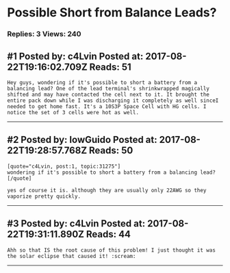 # Possible Short from Balance Leads?

### Replies: 3 Views: 240

## \#1 Posted by: c4Lvin Posted at: 2017-08-22T19:16:02.709Z Reads: 51

```
Hey guys, wondering if it's possible to short a battery from a balancing lead? One of the lead terminal's shrinkwrapped magically shifted and may have contacted the cell next to it. It brought the entire pack down while I was discharging it completely as well sinceI needed to get home fast. It's a 10S3P Space Cell with HG cells. I notice the set of 3 cells were hot as well.
```

---
## \#2 Posted by: lowGuido Posted at: 2017-08-22T19:28:57.768Z Reads: 50

```
[quote="c4Lvin, post:1, topic:31275"]
wondering if it's possible to short a battery from a balancing lead?
[/quote]

yes of course it is. although they are usually only 22AWG so they vaporize pretty quickly.
```

---
## \#3 Posted by: c4Lvin Posted at: 2017-08-22T19:31:11.890Z Reads: 44

```
Ahh so that IS the root cause of this problem! I just thought it was the solar eclipse that caused it! :scream:
```

---
